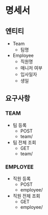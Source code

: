 # 명세서
## 엔티티
- Team
  - 팀명
- Employee
  - 직원명
  - 매니저 여부
  - 입사일자
  - 생일
## 요구사항
### TEAM
- 팀 등록
  - POST
  - team/
- 팀 전체 조회
  - GET
  - team/
### EMPLOYEE
- 직원 등록
  - POST
  - employee/
- 직원 전체 조회
  - GET
  - employee/